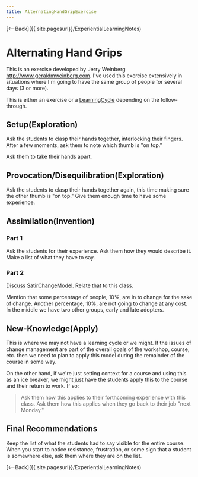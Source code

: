 ```yaml
---
title: AlternatingHandGripExercise
---
```

[<--Back]({{ site.pagesurl}}/ExperientialLearningNotes)

# Alternating Hand Grips 
This is an exercise developed by Jerry Weinberg http://www.geraldmweinberg.com. I've used this exercise extensively in situations where I'm going to have the same group of people for several days (3 or more).

This is either an exercise or a [LearningCycle]({{site.pagesurl}}/LearningCycle) depending on the follow-through. 

## Setup(Exploration) 
Ask the students to clasp their hands together, interlocking their fingers. After a few moments, ask them to note which thumb is "on top." 

Ask them to take their hands apart. 

## Provocation/Disequilibration(Exploration) 
Ask the students to clasp their hands together again, this time making sure the other thumb is "on top." Give them enough time to have some experience. 

## Assimilation(Invention) 

### Part 1 
Ask the students for their experience. Ask them how they would describe it. Make a list of what they have to say. 

### Part 2 
Discuss [SatirChangeModel]({{site.pagesurl}}/SatirChangeModel). Relate that to this class. 

Mention that some percentage of people, 10%, are in to change for the sake of change. Another percentage, 10%, are not going to change at any cost. In the middle we have two other groups, early and late adopters. 

## New-Knowledge(Apply) 
This is where we may not have a learning cycle or we might. If the issues of change management are part of the overall goals of the workshop, course, etc. then we need to plan to apply this model during the remainder of the course in some way. 

On the other hand, if we're just setting context for a course and using this as an ice breaker, we might just have the students apply this to the course and their return to work. If so: 
> Ask them how this applies to their forthcoming experience with this class. 
> Ask them how this applies when they go back to their job "next Monday." 

## Final Recommendations 
Keep the list of what the students had to say visible for the entire course. When you start to notice resistance, frustration, or some sign that a student is somewhere else, ask them where they are on the list.

[<--Back]({{ site.pagesurl}}/ExperientialLearningNotes)
